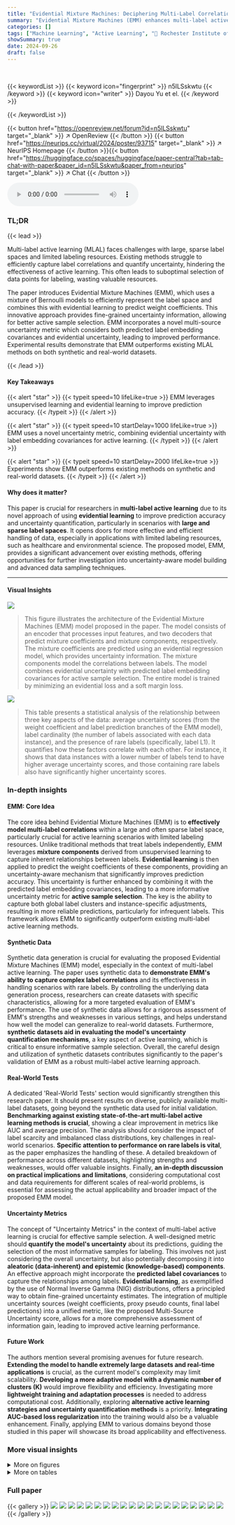 ```yaml
---
title: "Evidential Mixture Machines: Deciphering Multi-Label Correlations for Active Learning Sensitivity"
summary: "Evidential Mixture Machines (EMM) enhances multi-label active learning by deciphering label correlations for improved accuracy and uncertainty quantification in large, sparse label spaces."
categories: []
tags: ["Machine Learning", "Active Learning", "🏢 Rochester Institute of Technology",]
showSummary: true
date: 2024-09-26
draft: false
---
```


<br>

{{< keywordList >}}
{{< keyword icon="fingerprint" >}} n5lLSskwtu {{< /keyword >}}
{{< keyword icon="writer" >}} Dayou Yu et el. {{< /keyword >}}
 
{{< /keywordList >}}

{{< button href="https://openreview.net/forum?id=n5lLSskwtu" target="_blank" >}}
↗ OpenReview
{{< /button >}}
{{< button href="https://neurips.cc/virtual/2024/poster/93715" target="_blank" >}}
↗ NeurIPS Homepage
{{< /button >}}{{< button href="https://huggingface.co/spaces/huggingface/paper-central?tab=tab-chat-with-paper&paper_id=n5lLSskwtu&paper_from=neurips" target="_blank" >}}
↗ Chat
{{< /button >}}



<audio controls>
    <source src="https://ai-paper-reviewer.com/n5lLSskwtu/podcast.wav" type="audio/wav">
    Your browser does not support the audio element.
</audio>


### TL;DR


{{< lead >}}

Multi-label active learning (MLAL) faces challenges with large, sparse label spaces and limited labeling resources. Existing methods struggle to efficiently capture label correlations and quantify uncertainty, hindering the effectiveness of active learning.  This often leads to suboptimal selection of data points for labeling, wasting valuable resources. 

The paper introduces Evidential Mixture Machines (EMM), which uses a mixture of Bernoulli models to efficiently represent the label space and combines this with evidential learning to predict weight coefficients. This innovative approach provides fine-grained uncertainty information, allowing for better active sample selection.  EMM incorporates a novel multi-source uncertainty metric which considers both predicted label embedding covariances and evidential uncertainty, leading to improved performance.  Experimental results demonstrate that EMM outperforms existing MLAL methods on both synthetic and real-world datasets.

{{< /lead >}}


#### Key Takeaways

{{< alert "star" >}}
{{< typeit speed=10 lifeLike=true >}} EMM leverages unsupervised learning and evidential learning to improve prediction accuracy. {{< /typeit >}}
{{< /alert >}}

{{< alert "star" >}}
{{< typeit speed=10 startDelay=1000 lifeLike=true >}} EMM uses a novel uncertainty metric, combining evidential uncertainty with label embedding covariances for active learning. {{< /typeit >}}
{{< /alert >}}

{{< alert "star" >}}
{{< typeit speed=10 startDelay=2000 lifeLike=true >}} Experiments show EMM outperforms existing methods on synthetic and real-world datasets. {{< /typeit >}}
{{< /alert >}}

#### Why does it matter?
This paper is crucial for researchers in **multi-label active learning** due to its novel approach of using **evidential learning** to improve prediction accuracy and uncertainty quantification, particularly in scenarios with **large and sparse label spaces**.  It opens doors for more effective and efficient handling of data, especially in applications with limited labeling resources, such as healthcare and environmental science. The proposed model, EMM, provides a significant advancement over existing methods, offering opportunities for further investigation into uncertainty-aware model building and advanced data sampling techniques.

------
#### Visual Insights



![](https://ai-paper-reviewer.com/n5lLSskwtu/figures_1_1.jpg)

> This figure illustrates the architecture of the Evidential Mixture Machines (EMM) model proposed in the paper.  The model consists of an encoder that processes input features, and two decoders that predict mixture coefficients and mixture components, respectively. The mixture coefficients are predicted using an evidential regression model, which provides uncertainty information. The mixture components model the correlations between labels. The model combines evidential uncertainty with predicted label embedding covariances for active sample selection.  The entire model is trained by minimizing an evidential loss and a soft margin loss.





![](https://ai-paper-reviewer.com/n5lLSskwtu/tables_7_1.jpg)

> This table presents a statistical analysis of the relationship between three key aspects of the data: average uncertainty scores (from the weight coefficient and label prediction branches of the EMM model), label cardinality (the number of labels associated with each data instance), and the presence of rare labels (specifically, label L1). It quantifies how these factors correlate with each other. For instance, it shows that data instances with a lower number of labels tend to have higher average uncertainty scores, and those containing rare labels also have significantly higher uncertainty scores.





### In-depth insights


#### EMM: Core Idea
The core idea behind Evidential Mixture Machines (EMM) is to **effectively model multi-label correlations** within a large and often sparse label space, particularly crucial for active learning scenarios with limited labeling resources.  Unlike traditional methods that treat labels independently, EMM leverages **mixture components** derived from unsupervised learning to capture inherent relationships between labels.  **Evidential learning** is then applied to predict the weight coefficients of these components, providing an uncertainty-aware mechanism that significantly improves prediction accuracy. This uncertainty is further enhanced by combining it with the predicted label embedding covariances, leading to a more informative uncertainty metric for **active sample selection**.  The key is the ability to capture both global label clusters and instance-specific adjustments, resulting in more reliable predictions, particularly for infrequent labels. This framework allows EMM to significantly outperform existing multi-label active learning methods.

#### Synthetic Data
Synthetic data generation is crucial for evaluating the proposed Evidential Mixture Machines (EMM) model, especially in the context of multi-label active learning.  The paper uses synthetic data to **demonstrate EMM's ability to capture complex label correlations** and its effectiveness in handling scenarios with rare labels. By controlling the underlying data generation process, researchers can create datasets with specific characteristics, allowing for a more targeted evaluation of EMM's performance.  The use of synthetic data allows for a rigorous assessment of EMM's strengths and weaknesses in various settings, and helps understand how well the model can generalize to real-world datasets.  Furthermore, **synthetic datasets aid in evaluating the model's uncertainty quantification mechanisms**, a key aspect of active learning, which is critical to ensure informative sample selection.  Overall, the careful design and utilization of synthetic datasets contributes significantly to the paper's validation of EMM as a robust multi-label active learning approach.

#### Real-World Tests
A dedicated 'Real-World Tests' section would significantly strengthen this research paper.  It should present results on diverse, publicly available multi-label datasets, going beyond the synthetic data used for initial validation.  **Benchmarking against existing state-of-the-art multi-label active learning methods is crucial**, showing a clear improvement in metrics like AUC and average precision. The analysis should consider the impact of label scarcity and imbalanced class distributions, key challenges in real-world scenarios.  **Specific attention to performance on rare labels is vital**, as the paper emphasizes the handling of these.  A detailed breakdown of performance across different datasets, highlighting strengths and weaknesses, would offer valuable insights.  Finally, **an in-depth discussion on practical implications and limitations**, considering computational cost and data requirements for different scales of real-world problems, is essential for assessing the actual applicability and broader impact of the proposed EMM model.

#### Uncertainty Metrics
The concept of "Uncertainty Metrics" in the context of multi-label active learning is crucial for effective sample selection.  A well-designed metric should **quantify the model's uncertainty** about its predictions, guiding the selection of the most informative samples for labeling.  This involves not just considering the overall uncertainty, but also potentially decomposing it into **aleatoric (data-inherent) and epistemic (knowledge-based) components**.  An effective approach might incorporate the **predicted label covariances** to capture the relationships among labels.  **Evidential learning**, as exemplified by the use of Normal Inverse Gamma (NIG) distributions, offers a principled way to obtain fine-grained uncertainty estimates. The integration of multiple uncertainty sources (weight coefficients, proxy pseudo counts, final label predictions) into a unified metric, like the proposed Multi-Source Uncertainty score, allows for a more comprehensive assessment of information gain, leading to improved active learning performance.

#### Future Work
The authors mention several promising avenues for future research.  **Extending the model to handle extremely large datasets and real-time applications** is crucial, as the current model's complexity may limit scalability.  **Developing a more adaptive model with a dynamic number of clusters (K)** would improve flexibility and efficiency.  Investigating more **lightweight training and adaptation processes** is needed to address computational cost.  Additionally, exploring **alternative active learning strategies and uncertainty quantification methods** is a priority.  **Integrating AUC-based loss regularization** into the training would also be a valuable enhancement.  Finally, applying EMM to various domains beyond those studied in this paper will showcase its broad applicability and effectiveness.


### More visual insights

<details>
<summary>More on figures
</summary>


![](https://ai-paper-reviewer.com/n5lLSskwtu/figures_6_1.jpg)

> This figure visualizes the composition of labels in a synthetic dataset used for experiments.  The dataset features input data points clustered in a high-dimensional feature space, represented here in a simplified 2D view.  The labels are categorized into geometric-based labels (reflecting cluster membership), non-geometric labels (independent of cluster structure), and labels of interest.  The labels of interest include a rare label (L1, present in only 5% of samples), highly correlated labels (L2 and L3, sharing similar features and often co-occurring), and a label (L4) derived from the logical combination of L2 and L3 (L4 = L2 ∪ L3). This controlled dataset allows for testing of the EMM model's ability to capture correlations between different types of labels.


![](https://ai-paper-reviewer.com/n5lLSskwtu/figures_7_1.jpg)

> This figure visualizes the label clusters learned by the EMM model.  Subfigure (a) shows clusters related to labels L2, L3, and L4, highlighting their correlations.  Subfigure (b) focuses on label L1 (a rare label), comparing the original cluster with updated clusters after incorporating proxy pseudo-counts.  The 'updated' cluster demonstrates the model's adaptation to new data, while the 'irrelevant' cluster shows how the model adjusts when a cluster is less relevant to a specific data point.


![](https://ai-paper-reviewer.com/n5lLSskwtu/figures_8_1.jpg)

> This figure presents the results of experiments conducted on four real-world multi-label datasets (Delicious, Corel 5k, BibTex, and NUS-WIDE) to evaluate the performance of the proposed Evidential Mixture Machines (EMM) model against several baseline methods in an active learning setting.  The x-axis represents the active learning rounds (5 rounds with 100 samples added in each round), and the y-axis displays the micro-AUC (Area Under the ROC Curve), a common metric for evaluating multi-label classification performance.  Each line in the graph represents a different method: EMM (the proposed model), GP-B2M, MMC, Adaptive, CVIRS, and EMM-entropy (a variant of EMM using a simple entropy-based sampling strategy). The results show how the AU-ROC of each model improves over the 5 rounds of active learning, indicating the effectiveness of active learning and the comparative performance of the EMM model. The error bars represent the standard deviation of the results across multiple runs.


![](https://ai-paper-reviewer.com/n5lLSskwtu/figures_8_2.jpg)

> This figure shows the average precision improvement (API) for the 50 rarest labels in four real-world multi-label datasets: Corel5k, Delicious, BibTex, and NUS-WIDE.  The x-axis represents the frequency of each label, and the y-axis shows the API, which is calculated as the percentage increase in average precision for the rare labels using the proposed EMM model compared to a baseline GP-B2M model.  Positive API values indicate improvement by EMM, while negative values indicate worse performance. The bars represent the API for each label, with error bars showing variability. The figure visually demonstrates the effectiveness of EMM in improving the prediction of rare labels across different datasets, particularly those with lower frequencies.


![](https://ai-paper-reviewer.com/n5lLSskwtu/figures_9_1.jpg)

> This figure displays the performance comparison of EMM against other state-of-the-art multi-label active learning methods (GP-B2M, MMC, Adaptive, CVIRS) on four real-world datasets: Delicious, Corel5k, Bibtex, and NUS-WIDE.  The x-axis represents the number of AL rounds (5 rounds total, with 100 samples added per round). The y-axis shows the micro-averaged AUC (Area Under the ROC Curve), a common metric for evaluating the performance of multi-label classifiers. Each line represents a different algorithm, showing its AUC performance as more labeled samples are added via the active learning process.  The results demonstrate EMM's improved performance compared to the baselines across various datasets.


![](https://ai-paper-reviewer.com/n5lLSskwtu/figures_9_2.jpg)

> This figure displays the performance of the EMM model and several baseline methods across four real-world multi-label datasets: Delicious, Corel 5k, BibTex, and NUS-WIDE.  The y-axis represents the AU-ROC score, a measure of the model's performance. The x-axis indicates the number of active learning rounds, with 100 samples added in each round. The lines represent different models: EMM, GP-B2M, MMC, Adaptive, CVIRS, and EMM-entropy (EMM using entropy-based sampling). The results show that EMM consistently outperforms the other methods across all four datasets. The error bars indicate standard deviation, suggesting the statistical significance of the findings.


![](https://ai-paper-reviewer.com/n5lLSskwtu/figures_15_1.jpg)

> This figure presents the results of the active learning experiments on four real-world multi-label datasets (Delicious, Corel 5k, BibTex, and NUS-WIDE).  The AU-ROC (Area Under the Receiver Operating Characteristic curve) is plotted for each dataset across five rounds of active learning, with 100 samples selected in each round.  The graph shows the performance of the proposed EMM model compared to several baselines (GP-B2M, MMC, Adaptive, CVIRS, EMM-entropy).  The AU-ROC is used as a performance measure, showing how well the model classifies instances after each round of additional label acquisition. Higher values indicate better performance. The EMM model consistently performs competitively with or better than the other methods.


![](https://ai-paper-reviewer.com/n5lLSskwtu/figures_16_1.jpg)

> This figure presents ablation studies on the balancing parameters (λ and η) used in the multi-source uncertainty-based sample selection strategy.  Different combinations of λ and η are tested to determine their impact on the active learning performance.  λ weights the uncertainty from the weight coefficient predictor, and η weights the uncertainty from the label prediction and proxy pseudo-count predictor. The results, presented as micro-AUC across several active learning rounds, illustrate how the choice of these parameters influences the overall active learning performance. The graph shows that a balance needs to be struck; excessively high values of λ and η lead to a drop in performance.


![](https://ai-paper-reviewer.com/n5lLSskwtu/figures_16_2.jpg)

> This figure displays the results of an ablation study on the balancing parameters (λ and η) used in the active learning strategy of the EMM model.  It shows the micro-AUC scores across multiple rounds of active learning for two datasets (Corel 5k and BibTex). Different lines represent different combinations of λ and η values, demonstrating how the choice of these parameters impacts the model's performance.


![](https://ai-paper-reviewer.com/n5lLSskwtu/figures_17_1.jpg)

> This figure displays the results of an ablation study on the impact of varying the number of clusters (K) in the EMM model.  The micro-AUC metric is plotted against the number of active learning rounds for different values of K (3, 6, and 10). The plots show the performance on the Corel 5k and BibTex datasets, illustrating how the choice of K affects the model's performance in active learning scenarios. Error bars are included to indicate variability.


</details>




<details>
<summary>More on tables
</summary>


![](https://ai-paper-reviewer.com/n5lLSskwtu/tables_13_1.jpg)
> This table presents a statistical analysis of the correlation between three key aspects of the data samples: average uncertainty scores (Απκ(x) and Aŷ(x)), label cardinality (number of labels assigned to a sample), and the presence of rare labels (YL1 = 1 indicating the presence of a rare label, and YL1 = 0 indicating its absence).  The table shows the average uncertainty scores for different combinations of label cardinality and the presence/absence of rare labels, providing insights into how these factors influence uncertainty estimations. This analysis helps to understand the model's behavior with respect to rare labels and how effectively it captures uncertainty in various scenarios.

![](https://ai-paper-reviewer.com/n5lLSskwtu/tables_15_1.jpg)
> This table presents the performance of the Evidential Mixture Machines (EMM) model on four real-world multi-label datasets: Delicious, Corel5k, BibTex, and NUS-WIDE. The performance is measured using two metrics: micro-AUC and macro-AUC.  Micro-AUC calculates the average AUC across all labels, while macro-AUC calculates the average AUC for each label and then averages these values. Higher values indicate better performance. The table summarizes the model's performance on each dataset, showcasing its ability to achieve high accuracy and handle diverse, complex label spaces.

![](https://ai-paper-reviewer.com/n5lLSskwtu/tables_15_2.jpg)
> This table presents the micro-AUC and macro-AUC scores achieved by the Evidential Mixture Machines (EMM) model on four real-world multi-label datasets: Delicious, Corel5k, BibTex, and NUS-WIDE.  Micro-AUC and macro-AUC are common evaluation metrics for multi-label classification, measuring the model's overall performance across all labels.  The results show the performance of EMM on each dataset, allowing for a comparison of its effectiveness across different data characteristics and label distributions.

![](https://ai-paper-reviewer.com/n5lLSskwtu/tables_16_1.jpg)
> This table shows the correlation between the average uncertainty scores (Απκ (x) and Aŷ (x)), label cardinality (number of labels per instance), and the presence of rare labels (YL1=1 or YL1=0).  It helps analyze how the uncertainty scores relate to the number of labels in an instance and whether a rare label is present, providing insights into the model's behavior for different data characteristics. Higher average uncertainty scores are observed for samples with fewer labels and those containing rare labels.

![](https://ai-paper-reviewer.com/n5lLSskwtu/tables_17_1.jpg)
> This table shows the correlation between three uncertainty metrics (average  Απκ (x), average Aŷ (x)), the number of labels in a sample (label cardinality), and the presence of rare labels.  It helps to understand how uncertainty is related to the characteristics of samples, particularly regarding the presence of rare labels.

</details>




### Full paper

{{< gallery >}}
<img src="https://ai-paper-reviewer.com/n5lLSskwtu/1.png" class="grid-w50 md:grid-w33 xl:grid-w25" />
<img src="https://ai-paper-reviewer.com/n5lLSskwtu/2.png" class="grid-w50 md:grid-w33 xl:grid-w25" />
<img src="https://ai-paper-reviewer.com/n5lLSskwtu/3.png" class="grid-w50 md:grid-w33 xl:grid-w25" />
<img src="https://ai-paper-reviewer.com/n5lLSskwtu/4.png" class="grid-w50 md:grid-w33 xl:grid-w25" />
<img src="https://ai-paper-reviewer.com/n5lLSskwtu/5.png" class="grid-w50 md:grid-w33 xl:grid-w25" />
<img src="https://ai-paper-reviewer.com/n5lLSskwtu/6.png" class="grid-w50 md:grid-w33 xl:grid-w25" />
<img src="https://ai-paper-reviewer.com/n5lLSskwtu/7.png" class="grid-w50 md:grid-w33 xl:grid-w25" />
<img src="https://ai-paper-reviewer.com/n5lLSskwtu/8.png" class="grid-w50 md:grid-w33 xl:grid-w25" />
<img src="https://ai-paper-reviewer.com/n5lLSskwtu/9.png" class="grid-w50 md:grid-w33 xl:grid-w25" />
<img src="https://ai-paper-reviewer.com/n5lLSskwtu/10.png" class="grid-w50 md:grid-w33 xl:grid-w25" />
<img src="https://ai-paper-reviewer.com/n5lLSskwtu/11.png" class="grid-w50 md:grid-w33 xl:grid-w25" />
<img src="https://ai-paper-reviewer.com/n5lLSskwtu/12.png" class="grid-w50 md:grid-w33 xl:grid-w25" />
<img src="https://ai-paper-reviewer.com/n5lLSskwtu/13.png" class="grid-w50 md:grid-w33 xl:grid-w25" />
<img src="https://ai-paper-reviewer.com/n5lLSskwtu/14.png" class="grid-w50 md:grid-w33 xl:grid-w25" />
<img src="https://ai-paper-reviewer.com/n5lLSskwtu/15.png" class="grid-w50 md:grid-w33 xl:grid-w25" />
<img src="https://ai-paper-reviewer.com/n5lLSskwtu/16.png" class="grid-w50 md:grid-w33 xl:grid-w25" />
<img src="https://ai-paper-reviewer.com/n5lLSskwtu/17.png" class="grid-w50 md:grid-w33 xl:grid-w25" />
<img src="https://ai-paper-reviewer.com/n5lLSskwtu/18.png" class="grid-w50 md:grid-w33 xl:grid-w25" />
<img src="https://ai-paper-reviewer.com/n5lLSskwtu/19.png" class="grid-w50 md:grid-w33 xl:grid-w25" />
<img src="https://ai-paper-reviewer.com/n5lLSskwtu/20.png" class="grid-w50 md:grid-w33 xl:grid-w25" />
{{< /gallery >}}